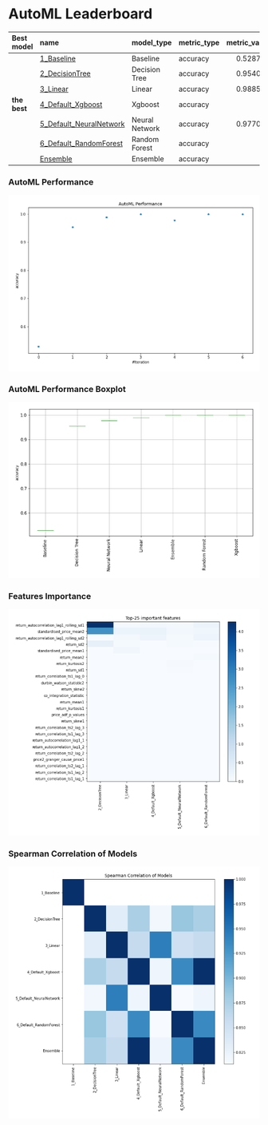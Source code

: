 # AutoML Leaderboard

| Best model   | name                                                         | model_type     | metric_type   |   metric_value |   train_time |
|:-------------|:-------------------------------------------------------------|:---------------|:--------------|---------------:|-------------:|
|              | [1_Baseline](1_Baseline/README.md)                           | Baseline       | accuracy      |       0.528736 |         1.51 |
|              | [2_DecisionTree](2_DecisionTree/README.md)                   | Decision Tree  | accuracy      |       0.954023 |         5.47 |
|              | [3_Linear](3_Linear/README.md)                               | Linear         | accuracy      |       0.988506 |         4.85 |
| **the best** | [4_Default_Xgboost](4_Default_Xgboost/README.md)             | Xgboost        | accuracy      |       1        |         5.14 |
|              | [5_Default_NeuralNetwork](5_Default_NeuralNetwork/README.md) | Neural Network | accuracy      |       0.977011 |         3.2  |
|              | [6_Default_RandomForest](6_Default_RandomForest/README.md)   | Random Forest  | accuracy      |       1        |         8.24 |
|              | [Ensemble](Ensemble/README.md)                               | Ensemble       | accuracy      |       1        |         0.21 |

### AutoML Performance
![AutoML Performance](ldb_performance.png)

### AutoML Performance Boxplot
![AutoML Performance Boxplot](ldb_performance_boxplot.png)

### Features Importance
![features importance across models](features_heatmap.png)



### Spearman Correlation of Models
![models spearman correlation](correlation_heatmap.png)

